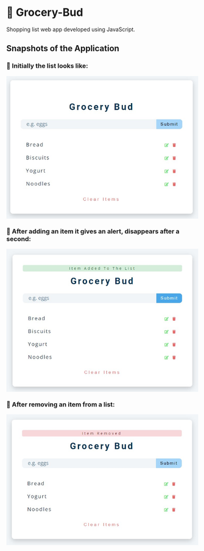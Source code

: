 # :memo: Grocery-Bud
Shopping list web app developed using JavaScript.

## Snapshots of the Application
### :panda_face: Initially the list looks like:
<img width="600px" src="https://github.com/Akanksha-Verma31/Grocery-Bud/blob/main/grocerybudList.jpg" align="center">

### :panda_face: After adding an item it gives an alert, disappears after a second:
<img  width="600px" src="https://github.com/Akanksha-Verma31/Grocery-Bud/blob/main/grocerybudItemAdded.jpg" align="center">

### :panda_face: After removing an item from a list:
<img width="600px" src="https://github.com/Akanksha-Verma31/Grocery-Bud/blob/main/grocerybudItemRemoved.jpg" align="center">
